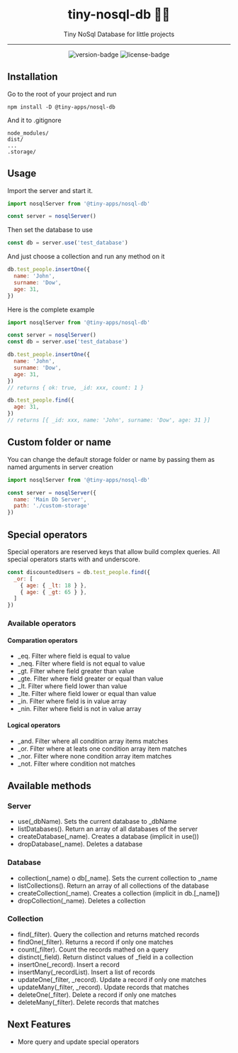 <div align="center">
  <h1>tiny-nosql-db 🤏💾</h1>
  <p>Tiny NoSql Database for little projects</p>
  <hr />
  <p>
    <img src='https://img.shields.io/npm/v/@tiny-apps/nosql-db.svg?style=flat-square' alt='version-badge'>
    <img src='https://img.shields.io/npm/l/@tiny-apps/nosql-db.svg?style=flat-square' alt='license-badge'>
  </p>
</div>

## Installation

Go to the root of your project and run
```
npm install -D @tiny-apps/nosql-db
```

And it to .gitignore
```
node_modules/
dist/
...
.storage/
```

## Usage

Import the server and start it.
```js
import nosqlServer from '@tiny-apps/nosql-db'

const server = nosqlServer()
```

Then set the database to use
```js
const db = server.use('test_database')
```

And just choose a collection and run any method on it
```js
db.test_people.insertOne({
  name: 'John',
  surname: 'Dow',
  age: 31,
})
```
Here is the complete example

```js
import nosqlServer from '@tiny-apps/nosql-db'

const server = nosqlServer()
const db = server.use('test_database')

db.test_people.insertOne({
  name: 'John',
  surname: 'Dow',
  age: 31,
})
// returns { ok: true, _id: xxx, count: 1 }

db.test_people.find({
  age: 31,
})
// returns [{ _id: xxx, name: 'John', surname: 'Dow', age: 31 }]
```

## Custom folder or name

You can change the default storage folder or name by passing them as named arguments in server creation

```js
import nosqlServer from '@tiny-apps/nosql-db'

const server = nosqlServer({
  name: 'Main Db Server',
  path: './custom-storage'
})
```

## Special operators

Special operators are reserved keys that allow build complex queries. All special operators starts with and underscore.

```js
const discountedUsers = db.test_people.find({
  _or: [
    { age: { _lt: 18 } },
    { age: { _gt: 65 } },
  ]
})
```

### Available operators

#### Comparation operators
- _eq. Filter where field is equal to value
- _neq. Filter where field is not equal to value
- _gt. Filter where field greater than value
- _gte. Filter where field greater or equal than value
- _lt. Filter where field lower than value
- _lte. Filter where field lower or equal than value
- _in. Filter where field is in value array
- _nin. Filter where field is not in value array

#### Logical operators
- _and. Filter where all condition array items matches
- _or. Filter where at leats one condition array item matches
- _nor. Filter where none condition array item matches
- _not. Filter where condition not matches

## Available methods

### Server
- use(_dbName). Sets the current database to _dbName
- listDatabases(). Return an array of all databases of the server
- createDatabase(_name). Creates a database (implicit in use())
- dropDatabase(_name). Deletes a database

### Database
- collection(_name) o db[_name]. Sets the current collection to _name
- listCollections(). Return an array of all collections of the database
- createCollection(_name). Creates a collection (implicit in db.[_name])
- dropCollection(_name). Deletes a collection

### Collection
- find(_filter). Query the collection and returns matched records
- findOne(_filter). Returns a record if only one matches
- count(_filter). Count the records mathed on a query
- distinct(_field). Return distinct values of _field in a collection
- insertOne(_record). Insert a record
- insertMany(_recordList). Insert a list of records
- updateOne(_filter, _record). Update a record if only one matches
- updateMany(_filter, _record). Update records that matches
- deleteOne(_filter). Delete a record if only one matches
- deleteMany(_filter). Delete records that matches

## Next Features

- More query and update special operators
